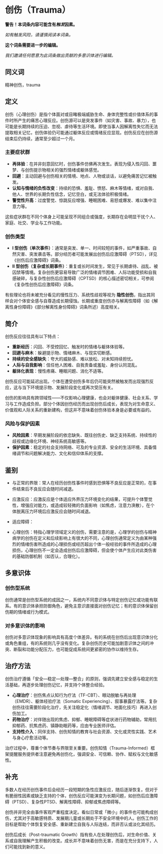 # 创伤（Trauma）

**警告！本词条内容可能含有*触发*因素。**

_如有触发风险，请谨慎阅读本词条。_

**这个词条需要进一步的编辑。**

_我们邀请任何愿意为此词条做出贡献的多意识体进行编辑。_

## 同义词

精神创伤，trauma

## 定义

创伤（心理创伤）是指个体面对或目睹极端威胁生命、身体完整性或价值体系的事件时所产生的痛苦心理反应。创伤源可以是突发事件（如灾害、事故、暴力），也可能是长期持续的压迫、忽视、虐待等生活环境。即使当事人因解离性失忆而无法提取相关记忆，创伤体验仍可能通过躯体反应或情绪反应显现。创伤反应在创伤源结束后仍持续，通常至少超过一个月。

### 主要症状群

- **再体验**：在并非刻意回忆时，创伤事件仿佛再次发生。表现为侵入性闪回、噩梦、与创伤提示物相关的强烈情绪或躯体感觉。
- **回避**：主动回避与创伤相关的情境、地点、人物或谈话，以避免痛苦记忆被触发。
- **认知与情绪的负性改变**：持续的恐惧、羞耻、愤怒、麻木等情绪，或对自我、他人、世界的长期负性信念，记忆空白，或无法体验积极情绪。
- **警觉性升高**：过度警觉、惊跳反应增强、睡眠困难、易怒或爆发、难以集中注意力等。

这些症状群在不同个体身上可能呈现不同组合或强度，长期存在会明显干扰个人、家庭、社交、学业与工作功能。

### 创伤类型

- **I 型创伤（单次事件）**：通常是突发、单一、时间较短的事件，如严重事故、自然灾害、突发袭击等。部分经历者可能发展出创伤后应激障碍（PTSD），详见《创伤后应激障碍》词条。
- **II 型创伤（复杂或长期事件）**：重复或长时间发生，常见于长期虐待、战乱、被囚禁等情境。复杂创伤更容易导致广泛的情绪调节困难、人际功能受损和自我感破碎，与复杂性创伤后应激障碍（CPTSD）的核心描述密切相关，可参阅《复杂性创伤后应激障碍》词条。

有些理论也将未被充分看见的慢性压力、系统性歧视等视为 **隐性创伤**，指出其同样会对个体安全感与自尊造成长期侵蚀。长期或重度创伤亦与解离性障碍（如《解离性身份障碍》《部分解离性身份障碍》词条所述）高度相关。

## 简介

创伤反应往往具有以下特点：

- **重新经历**：闪回、不受控回忆、触发时的情绪与躯体体验等。
- **回避与麻木**：躲避提示物、情绪麻木、与现实切断感。
- **持续的安全感缺失**：夸大的威胁感、难以放松、对未知持续担忧。
- **人际与自我影响**：信任他人困难、自我责备或羞耻、身份认同混乱。
- **躯体化表现**：慢性疼痛、睡眠问题、消化不适等。

创伤反应可能延迟出现。个体在遭受创伤多年后仍可能突然被触发而出现强烈反应，这与当下环境提示物、发展阶段变化或再次受压有关。

创伤的影响具有跨领域性——不仅影响心理健康，也会对躯体健康、社会关系、学习与工作造成负担。部分个体因创伤经历而出现创伤后成长，表现为对生命意义、价值观和人际关系的重新建构，但这并不意味着创伤体验本身是必要或有益的。

### 风险与保护因素

- **风险因素**：早期发展阶段的依恋缺失、既往创伤史、缺乏支持系统、持续性的歧视或边缘化环境、神经系统高敏感等。
- **保护因素**：稳定的社会支持网络、可及的专业资源、安全的生活环境、具备情绪调节和问题解决能力、文化和信仰体系的支撑。

## 鉴别

- 与正常的界限：常人在经历创伤性事件时感到恐惧等不良反应是正常的，在事件结束后不良反应会随时间减退。

- 应激反应：应激反应是个体适应外界压力环境变化的结果，可提升个体警觉性，增强应对能力，或造成较轻微的负面影响（如焦虑，注意力涣散），在个体脱离压力环境后应激反应会随时间减退。

- 适应障碍：

- 心理创伤：特指心理学领域定义的创伤，需要注意的是，心理学的创伤与精神病学的创伤在定义和后续影响上有很大的不同，心理创伤通常定义为由某种强烈的情绪伤害所造成的心理损伤或经历超出个体一般经验的事件所造成的心理损伤，心理创伤不一定会造成创伤后应激障碍，但会使个体产生应对此类伤害的基础防御机制（如否认，合理化）。

## 多意识体

### 创伤型系统

创伤通常是创伤型系统的成因之一，系统内不同意识体与特定创伤记忆或功能有联系。有的意识体承担防御角色，避免主意识直接面对创伤记忆；有的意识体保留创伤期的情绪或行为模式。

### 对多意识体的影响

创伤对多意识体现象的影响具有高度个体差异。有的系统在创伤后出现意识体分化或角色重组，有的系统则几乎没有变化。复杂创伤历史可能加剧意识体之间的冲突、断裂和功能分配压力，也可能促成系统间更紧密的协作以维持生存。

## 治疗方法

创伤治疗遵循「安全—稳定—处理—整合」的原则，强调先建立安全感与稳定的生活基础，再逐步处理创伤记忆，并支持个体整合经验。

- **心理治疗**：创伤焦点认知行为疗法（TF-CBT）、眼动脱敏与再处理（EMDR）、躯体经验疗法（Somatic Experiencing）、叙事暴露疗法等。复杂创伤往往需要阶段化治疗，先关注稳定化（情绪调节、地面化技巧）再进入创伤加工。
- **药物治疗**：对伴随出现的焦虑、抑郁、睡眠障碍等症状进行药物辅助，常用抗抑郁药、抗焦虑药、镇静助眠药等，应由专业医师评估。
- **支持性介入**：同伴支持、创伤知情的教育与社会资源、文化或灵性实践、艺术与身心疗愈活动等。

治疗过程中，尊重个体节奏与界限至关重要。创伤知情（Trauma-Informed）框架提醒服务提供者注意避免再创伤化，强调安全、可信赖、协作、赋权与文化敏感性。

## 补充

多数人在经历创伤事件后会经历一段短期的急性应激反应，随后逐渐恢复。但对于有脆弱性因素或缺乏支持的个体，创伤反应可能演变为长期问题，如创伤后应激障碍（PTSD）、复杂性PTSD、解离性障碍、抑郁或焦虑障碍等。

创伤并非完全由事件客观严重程度决定。看似日常或「微小」的事件也可能构成创伤，尤其对于高敏感特质、发展期儿童或长期处于不安全环境中的人。创伤工作的目标是帮助个体恢复安全感、重新建立自我与人际连结，而非否认或淡化其经历。

创伤后成长（Post-traumatic Growth）指有些人在处理创伤后，对生命价值、关系或自我理解产生积极的改变。成长并不意味着创伤无害，而是在充分支持下，人们可能找到新的意义。
